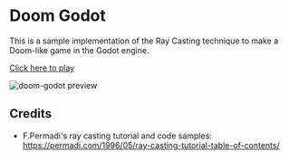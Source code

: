# Doom Godot

This is a sample implementation of the Ray Casting technique to make a Doom-like game in the Godot engine.

[Click here to play](http://rdparedes.github.io/doom-godot/)

![doom-godot preview](preview.gif)

## Credits

- F.Permadi's ray casting tutorial and code samples: https://permadi.com/1996/05/ray-casting-tutorial-table-of-contents/
